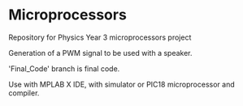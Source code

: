 # Microprocessors
Repository for Physics Year 3 microprocessors project

Generation of a PWM signal to be used with a speaker.

'Final_Code' branch is final code.

Use with MPLAB X IDE, with simulator or PIC18 microprocessor and compiler.
